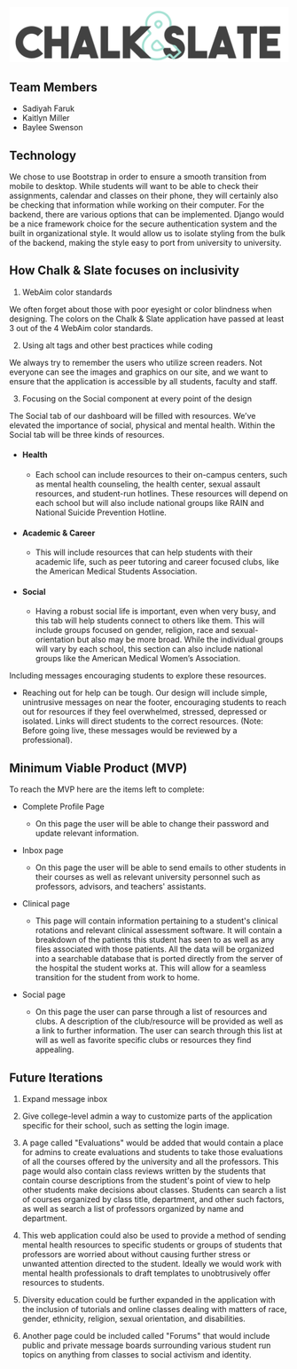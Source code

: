 ![Logo](LOGOchalkAndSlate.png)

## Team Members
* Sadiyah Faruk
* Kaitlyn Miller
* Baylee Swenson

## Technology
We chose to use Bootstrap in order to ensure a smooth transition from mobile to desktop. While students will want to be able to check their assignments, calendar and classes on their phone, they will certainly also be checking that information while working on their computer. For the backend, there are various options that can be implemented. Django would be a nice framework choice for the secure authentication system and the built in organizational style. It would allow us to isolate styling from the bulk of the backend, making the style easy to port from university to university.

## How Chalk & Slate focuses on inclusivity
1. WebAim color standards

  We often forget about those with poor eyesight or color blindness when designing. The colors on the Chalk & Slate application have passed at least 3 out of the 4 WebAim color standards.

2. Using alt tags and other best practices while coding

  We always try to remember the users who utilize screen readers. Not everyone can see the images and graphics on our site, and we want to ensure that the application is accessible by all students, faculty and staff.

3. Focusing on the Social component at every point of the design

  The Social tab of our dashboard will be filled with resources. We’ve elevated the importance of social, physical and mental health. Within the Social tab will be three kinds of resources.

  - #### Health

    - Each school can include resources to their on-campus centers, such as mental health counseling, the health center, sexual assault resources, and student-run hotlines. These resources will depend on each school but will also include national groups like RAIN and National Suicide Prevention Hotline.

  - #### Academic & Career

    - This will include resources that can help students with their academic life, such as peer tutoring and career focused clubs, like the American Medical Students Association.

  - #### Social

    - Having a robust social life is important, even when very busy, and this tab will help students connect to others like them. This will include groups focused on gender, religion, race and sexual-orientation but also may be more broad. While the individual groups will vary by each school, this section can also include national groups like the American Medical Women’s Association.

  Including messages encouraging students to explore these resources.

  - Reaching out for help can be tough. Our design will include simple, unintrusive messages on near the footer, encouraging students to reach out for resources if they feel overwhelmed, stressed, depressed or isolated. Links will direct students to the correct resources. (Note: Before going live, these messages would be reviewed by a professional).

## Minimum Viable Product (MVP)
To reach the MVP here are the items left to complete:
- Complete Profile Page

  - On this page the user will be able to change their password and update relevant information.

- Inbox page

  - On this page the user will be able to send emails to other students in their courses as well as relevant university personnel such as professors, advisors, and teachers' assistants.

- Clinical page

  - This page will contain information pertaining to a student's clinical rotations and relevant clinical assessment software. It will contain a breakdown of the patients this student has seen to as well as any files associated with those patients. All the data will be organized into a searchable database that is ported directly from the server of the hospital the student works at. This will allow for a seamless transition for the student from work to home.

- Social page

  - On this page the user can parse through a list of resources and clubs. A description of the club/resource will be provided as well as a link to further information. The user can search through this list at will as well as favorite specific clubs or resources they find appealing.

## Future Iterations

1. Expand message inbox

2. Give college-level admin a way to customize parts of the application specific for their school, such as setting the login image.

3. A page called "Evaluations" would be added that would contain a place for admins to create evaluations and students to take those evaluations of all the courses offered by the university and all the professors. This page would also contain class reviews written by the students that contain course descriptions from the student's point of view to help other students make decisions about classes. Students can search a list of courses organized by class title, department, and other such factors, as well as search a list of professors organized by name and department.

4. This web application could also be used to provide a method of sending mental health resources to specific students or groups of students that professors are worried about without causing further stress or unwanted attention directed to the student. Ideally we would work with mental health professionals to draft templates to unobtrusively offer resources to students.

5. Diversity education could be further expanded in the application with the inclusion of tutorials and online classes dealing with matters of race, gender, ethnicity, religion, sexual orientation, and disabilities.

6. Another page could be included called "Forums" that would include public and private message boards surrounding various student run topics on anything from classes to social activism and identity.
